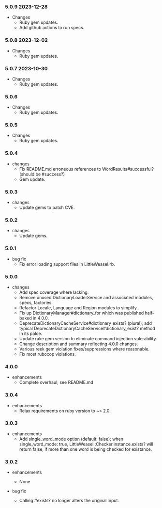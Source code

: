 ### 5.0.9 2023-12-28
* Changes
  * Ruby gem updates.
  * Add github actions to run specs.

### 5.0.8 2023-12-02
* Changes
  * Ruby gem updates.

### 5.0.7 2023-10-30
* Changes
  * Ruby gem updates.

### 5.0.6
* Changes
  * Ruby gem updates.

### 5.0.5
* Changes
  * Ruby gem updates.

### 5.0.4
* changes
  * Fix README.md erroneous references to WordResults#successful? (should be #success?)
  * Gem update.
### 5.0.3
* changes
  * Update gems to patch CVE.
### 5.0.2
* changes
  * Update gems.
### 5.0.1
* bug fix
  * Fix error loading support files in LittleWeasel.rb.
### 5.0.0
* changes
  * Add spec coverage where lacking.
  * Remove unused DictionaryLoaderService and associated modules, specs, factories.
  * Refactor Locale, Language and Region modules to simplify.
  * Fix up DictionaryManager#dictionary_for which was published
    half-baked in 4.0.0.
  * DeprecateDictionaryCacheService#dictionary_exists? (plural); add typical DeprecateDictionaryCacheService#dictionary_exist? method in its palce.
  *  Update rake gem version to eliminate command injection vulerability.
  * Change description and summary reflecting 4.0.0 changes.
  * Various reek gem violation fixes/suppressions where reasonable.
  * Fix most rubocop violations.

### 4.0.0
* enhancements
  * Complete overhaul; see README.md

### 3.0.4
* enhancements
  * Relax requirements on ruby version to ~> 2.0.

### 3.0.3

* enhancements
  * Add single_word_mode option (default: false); when single_word_mode: true, LittleWeasel::Checker.instance.exists? will return false, if more than one word is being checked for existance.

### 3.0.2

* enhancements
  * None

* bug fix
  * Calling #exists? no longer alters the original input.
